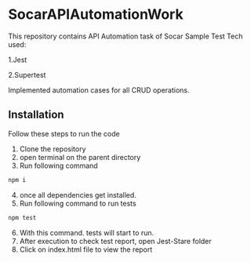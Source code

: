 # SocarAPIAutomationWork
 
This repository contains API Automation task of Socar Sample Test
Tech used:

  1.Jest

  2.Supertest

Implemented automation cases for all CRUD operations.


## Installation

Follow these steps to run the code

1. Clone the repository
2. open terminal on the parent directory
3. Run following command
```bash
npm i
```
4. once all dependencies get installed.
5. Run following command to run tests
```bash
npm test
```
6. With this command. tests will start to run.
7. After execution to check test report, open Jest-Stare folder
8. Click on index.html file to view the report